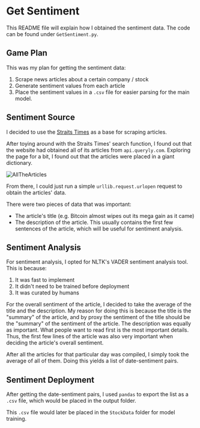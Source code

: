 # Get Sentiment
This README file will explain how I obtained the sentiment data. The code can be found under `GetSentiment.py`.

## Game Plan
This was my plan for getting the sentiment data:
1. Scrape news articles about a certain company / stock
2. Generate sentiment values from each article
3. Place the sentiment values in a `.csv` file for easier parsing for the main model.

## Sentiment Source
I decided to use the [Straits Times](https://www.straitstimes.com/) as a base for scraping articles.

After toying around with the Straits Times' search function, I found out that the website had obtained all of its articles from `api.queryly.com`. Exploring the page for a bit, I found out that the articles were placed in a giant dictionary.

![AllTheArticles](https://user-images.githubusercontent.com/25820201/69646788-60533180-10a3-11ea-9ab2-6e38e1617f19.png)

From there, I could just run a simple `urllib.request.urlopen` request to obtain the articles' data.

There were two pieces of data that was important:
- The article's title (e.g. Bitcoin almost wipes out its mega gain as it came)
- The description of the article. This usually contains the first few sentences of the article, which will be useful for sentiment analysis.

## Sentiment Analysis
For sentiment analysis, I opted for NLTK's VADER sentiment analysis tool. This is because:
1. It was fast to implement
2. It didn't need to be trained before deployment
3. It was curated by humans

For the overall sentiment of the article, I decided to take the average of the title and the description. My reason for doing this is because the title is the "summary" of the article, and by proxy the sentiment of the title should be the "summary" of the sentiment of the article. The description was equally as important. What people want to read first is the most important details. Thus, the first few lines of the article was also very important when deciding the article's overall sentiment.

After all the articles for that particular day was compiled, I simply took the average of all of them. Doing this yields a list of date-sentiment pairs.

## Sentiment Deployment
After getting the date-sentiment pairs, I used `pandas` to export the list as a `.csv` file, which would be placed in the output folder.

This `.csv` file would later be placed in the `StockData` folder for model training.
